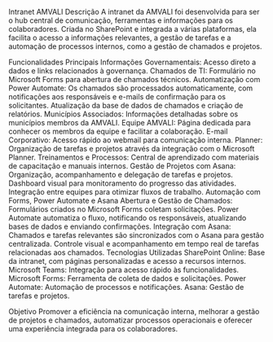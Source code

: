 Intranet AMVALI
Descrição
A intranet da AMVALI foi desenvolvida para ser o hub central de comunicação, ferramentas e informações para os colaboradores. Criada no SharePoint e integrada a várias plataformas, ela facilita o acesso a informações relevantes, a gestão de tarefas e a automação de processos internos, como a gestão de chamados e projetos.

Funcionalidades Principais
Informações Governamentais: Acesso direto a dados e links relacionados à governança.
Chamados de TI:
Formulário no Microsoft Forms para abertura de chamados técnicos.
Automatização com Power Automate:
Os chamados são processados automaticamente, com notificações aos responsáveis e e-mails de confirmação para os solicitantes.
Atualização da base de dados de chamados e criação de relatórios.
Municípios Associados: Informações detalhadas sobre os municípios membros da AMVALI.
Equipe AMVALI: Página dedicada para conhecer os membros da equipe e facilitar a colaboração.
E-mail Corporativo: Acesso rápido ao webmail para comunicação interna.
Planner: Organização de tarefas e projetos através da integração com o Microsoft Planner.
Treinamentos e Processos: Central de aprendizado com materiais de capacitação e manuais internos.
Gestão de Projetos com Asana:
Organização, acompanhamento e delegação de tarefas e projetos.
Dashboard visual para monitoramento do progresso das atividades.
Integração entre equipes para otimizar fluxos de trabalho.
Automação com Forms, Power Automate e Asana
Abertura e Gestão de Chamados:
Formulários criados no Microsoft Forms coletam solicitações.
Power Automate automatiza o fluxo, notificando os responsáveis, atualizando bases de dados e enviando confirmações.
Integração com Asana:
Chamados e tarefas relevantes são sincronizados com o Asana para gestão centralizada.
Controle visual e acompanhamento em tempo real de tarefas relacionadas aos chamados.
Tecnologias Utilizadas
SharePoint Online: Base da intranet, com páginas personalizadas e acesso a recursos internos.
Microsoft Teams: Integração para acesso rápido às funcionalidades.
Microsoft Forms: Ferramenta de coleta de dados e solicitações.
Power Automate: Automação de processos e notificações.
Asana: Gestão de tarefas e projetos.

Objetivo
Promover a eficiência na comunicação interna, melhorar a gestão de projetos e chamados, automatizar processos operacionais e oferecer uma experiência integrada para os colaboradores.
